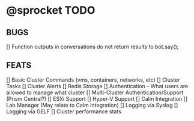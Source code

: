 # @sprocket TODO

## BUGS
[] Function outputs in conversations do not return results to bot.say();

## FEATS
[] Basic Cluster Commands (vms, containers, networks, etc)
[] Cluster Tasks
[] Cluster Alerts
[] Redis Storage
[] Authentication - What users are allowed to manage what cluster
[] Multi-Cluster Authentication/Support (Prism Central?)
[] ESXi Support
[] Hyper-V Support
[] Calm Integration
[] Lab Manager (May relate to Calm Integration)
[] Logging via Syslog
[] Logging via GELF
[] Cluster performance stats
